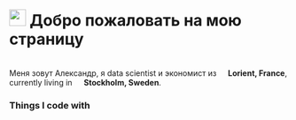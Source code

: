 <h1><img src="https://emojipedia.org/apple/ios-18.4/slightly-smiling-face" width="30"/> Добро пожаловать на мою страницу </h1>


<p> </br> Меня зовут Александр, я data scientist и экономист из <img src="https://cdn-icons-png.flaticon.com/512/197/197560.png" width="13"/> <b>Lorient, France</b>, currently living in <img src="https://cdn-icons-png.flaticon.com/512/197/197564.png" width="13"/> <b>Stockholm, Sweden</b>. </p>
<h3>Things I code with</h3> 
</p>
